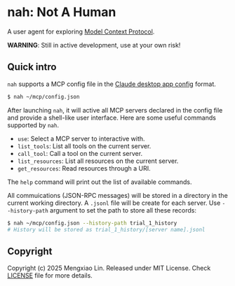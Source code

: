nah: **N**ot **A** **H**uman
===
A user agent for exploring [Model Context Protocol](https://modelcontextprotocol.io).

**WARNING**: Still in active development, use at your own risk!

## Quick intro
`nah` supports a MCP config file in the [Claude desktop app config](https://modelcontextprotocol.io/quickstart/user) format.
```bash
$ nah ~/mcp/config.json
```

After launching `nah`, it will active all MCP servers declared in the config file and provide a shell-like user interface. Here are some useful commands supported by `nah`.
* `use`:              Select a MCP server to interactive with.
* `list_tools`:       List all tools on the current server.
* `call_tool`:        Call a tool on the current server.
* `list_resources`:   List all resources on the current server.
* `get_resources`:    Read resources through a URI.

The `help` command will print out the list of available commands. 

All commuications (JSON-RPC messages) will be stored in a directory in the current working directory. A `.jsonl` file will be create for each server. Use `--history-path` argument to set the path to store all these records:
```bash
$ nah ~/mcp/config.json --history-path trial_1_history
# History will be stored as trial_1_history/[server name].jsonl
```

## Copyright
Copyright (c) 2025 Mengxiao Lin. Released under MIT License. Check [LICENSE](./LICENSE) file for more details.